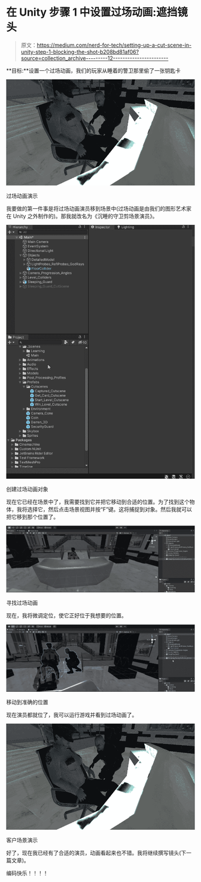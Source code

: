 # 在 Unity 步骤 1 中设置过场动画:遮挡镜头

> 原文：<https://medium.com/nerd-for-tech/setting-up-a-cut-scene-in-unity-step-1-blocking-the-shot-b208bd81af06?source=collection_archive---------12----------------------->

**目标:**设置一个过场动画，我们的玩家从睡着的警卫那里偷了一张钥匙卡

![](img/a07a97c579f1b7e8d9b656e4b8ff3446.png)

过场动画演示

我要做的第一件事是将过场动画演员移到场景中(过场动画是由我们的图形艺术家在 Unity 之外制作的)。那我就改名为《沉睡的守卫剪场景演员》。

![](img/a91434bb56c6c97bfbedff2c52937fc2.png)

创建过场动画对象

现在它已经在场景中了，我需要找到它并把它移动到合适的位置。为了找到这个物体，我将选择它，然后点击场景视图并按“F”键。这将捕捉到对象。然后我就可以把它移到那个位置了。

![](img/322d93bcd1ce057c6c14268703132283.png)

寻找过场动画

现在，我将微调定位，使它正好位于我想要的位置。

![](img/828b0c068dd4306c9667380c2569b562.png)

移动到准确的位置

现在演员都就位了，我可以运行游戏并看到过场动画了。

![](img/a07a97c579f1b7e8d9b656e4b8ff3446.png)

客户场景演示

好了，现在我已经有了合适的演员，动画看起来也不错。我将继续撰写镜头(下一篇文章)。

编码快乐！！！！